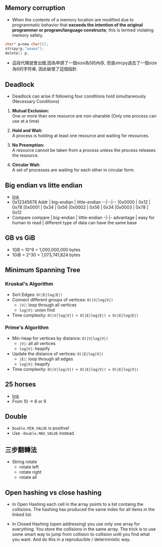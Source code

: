 ## Memory corruption
* When the contents of a memory location are modified due to programmatic behavior that **exceeds the intention of the original programmer or program/language constructs**; this is termed violating memory safety.

```c
char* p=new char[5];
strcpy(p,"aaaaa"); 
delete[] p;
```

* 這段代碼就會出錯,因為申請了一個size為5的內存,
但是strcpy過去了一個size為6的字符串,
因此破壞了這個指針.

## Deadlock
* Deadlock can arise if following four conditions hold simultaneously (Necessary Conditions) 
1. **Mutual Exclusion:**\
One or more than one resource are non-sharable (Only one process can use at a time)

2. **Hold and Wait:**\
 A process is holding at least one resource and waiting for resources.

3. **No Preemption:**\
A resource cannot be taken from a process unless the process releases the resource.

4. **Circular Wait:**\
A set of processes are waiting for each other in circular form.

## Big endian vs litte endian
* [link](https://notfalse.net/19/byte-order)
* 0x12345678
    Addr | big-endian | little-endian
    --|--|--
    |0x0000	| 0x12 | 0x78
    |0x0001	| 0x34 | 0x56
    |0x0002 | 0x56 | 0x34
    |0x0003 | 0x78 | 0x12
* Compare
    compare | big-endian | little-endian
    -|-|-
    advantage | easy for human to read | different type of data can have the same base

## GB vs GiB
* 1GB = 10^9 = 1,000,000,000 bytes
* 1GiB = 2^30 = 1,073,741,824 bytes

## Minimum Spanning Tree

### Kruskal's Algorithm
* Sort Edges: `O(|E|log|E|)`
* Connect different groups of vertices: `O(|V|log|V|)`
    * `|V|`: loop through all vertices
    * `log|V|`: union find
* Time complexity: `O(|V|log|V|) + O(|E|log|E|) = O(|E|log|E|)`

### Prime's Algorithm
* Min-heap for vertices by distance: `O(|V|log|V|)`
    * `|V|`: all all vertices
    * `log|V|`: heapify
* Update the distance of vertices: `O(|E|log|V|)`
    * `|E|`: loop through all edges
    * `log|V|`: heapify
* Time complexity: `O(|V|log|V|) + O(|E|log|V|) = O(|E|log|V|)`

## 25 horses
* [link](https://hxraid.iteye.com/blog/662643?fbclid=IwAR0KwZ4EH-0xjlTsRQ985rgOuhbcG5w0nRUVr9eZF2kLqkYR3KzdcPdFKtY)
* From 10 -> 8 or 9

## Double
* `Double.MIN_VALUE` is positive!
* Use `-Double.MAX_VALUE` instead.

## 三步翻轉法
* String rotate
    * rotate left
    * rotate right
    * rotate all

## Open hashing vs close hashing
* In Open Hashing each cell in the array points to a list containg the collisions. The hashing has produced the same index for all items in the linked list.

* In Closed Hashing (open addressing) you use only one array for everything. You store the collisions in the same array. The trick is to use some smart way to jump from collision to collision unitl you find what you want. And do this in a reproducible / deterministic way.